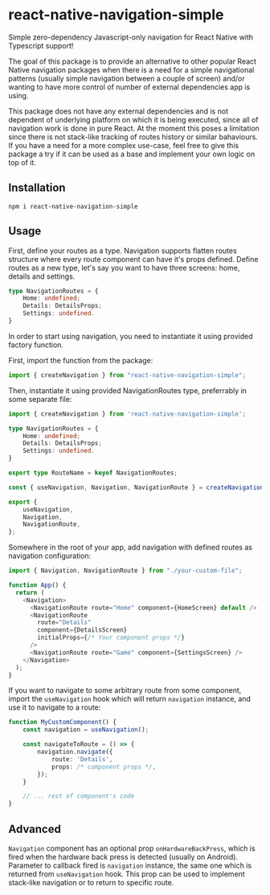 # react-native-navigation-simple

Simple zero-dependency Javascript-only navigation for React Native with Typescript support!

The goal of this package is to provide an alternative to other popular React Native navigation packages when there is a need for a simple navigational patterns (usually simple navigation between a couple of screen) and/or wanting to have more control of number of external dependencies app is using.

This package does not have any external dependencies and is not dependent of underlying platform on which it is being executed, since all of navigation work is done in pure React. At the moment this poses a limitation since there is not stack-like tracking of routes history or similar bahaviours. If you have a need for a more complex use-case, feel free to give this package a try if it can be used as a base and implement your own logic on top of it.

## Installation

    npm i react-native-navigation-simple

## Usage

First, define your routes as a type. Navigation supports flatten routes structure where every route component can have it's props defined. Define routes as a new type, let's say you want to have three screens: home, details and settings.

```typescript
type NavigationRoutes = {
    Home: undefined;
    Details: DetailsProps;
    Settings: undefined.
}
```

In order to start using navigation, you need to instantiate it using provided factory function.

First, import the function from the package:

```typescript
import { createNavigation } from "react-native-navigation-simple";
```

Then, instantiate it using provided NavigationRoutes type, preferrably in some separate file:

```typescript
import { createNavigation } from 'react-native-navigation-simple';

type NavigationRoutes = {
    Home: undefined;
    Details: DetailsProps;
    Settings: undefined.
}

export type RouteName = keyof NavigationRoutes;

const { useNavigation, Navigation, NavigationRoute } = createNavigation<NavigationRoutes>();

export {
    useNavigation,
    Navigation,
    NavigationRoute,
};
```

Somewhere in the root of your app, add navigation with defined routes as navigation configuration:

```typescript
import { Navigation, NavigationRoute } from "./your-custom-file";

function App() {
  return (
    <Navigation>
      <NavigationRoute route="Home" component={HomeScreen} default />
      <NavigationRoute
        route="Details"
        component={DetailsScreen}
        initialProps={/* Your component props */}
      />
      <NavigationRoute route="Game" component={SettingsScreen} />
    </Navigation>
  );
}
```

If you want to navigate to some arbitrary route from some component, import the `useNavigation` hook which will return `navigation` instance, and use it to navigate to a route:

```typescript
function MyCustomComponent() {
    const navigation = useNavigation();

    const navigateToRoute = () => {
        navigation.navigate({
            route: 'Details',
            props: /* component props */,
        });
    }

    // ... rest of component's code
}
```

## Advanced

`Navigation` component has an optional prop `onHardwareBackPress`, which is fired when the hardware back press is detected (usually on Android). Parameter to callback fired is `navigation` instance, the same one which is returned from `useNavigation` hook. This prop can be used to implement stack-like navigation or to return to specific route.
